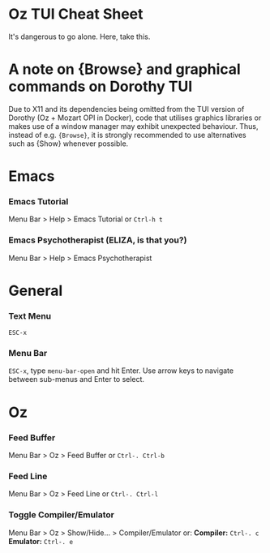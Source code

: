 # Oz TUI Cheat Sheet

It's dangerous to go alone. Here, take this.

# A note on {Browse} and graphical commands on Dorothy TUI
Due to X11 and its dependencies being omitted from the TUI version of Dorothy (Oz + Mozart OPI in Docker), code that utilises graphics libraries or makes use of a window manager may exhibit unexpected behaviour.
Thus, instead of e.g. `{Browse}`, it is strongly recommended to use alternatives such as {Show} whenever possible.

# Emacs

### Emacs Tutorial
Menu Bar > Help > Emacs Tutorial or `Ctrl-h t`

### Emacs Psychotherapist (ELIZA, is that you?)
Menu Bar > Help > Emacs Psychotherapist

# General

### Text Menu
`ESC-x`

### Menu Bar
`ESC-x`, type `menu-bar-open` and hit Enter.
Use arrow keys to navigate between sub-menus and Enter to select.

# Oz

### Feed Buffer
Menu Bar > Oz > Feed Buffer or `Ctrl-. Ctrl-b`

### Feed Line
Menu Bar > Oz > Feed Line or `Ctrl-. Ctrl-l`

### Toggle Compiler/Emulator
Menu Bar > Oz > Show/Hide... > Compiler/Emulator or:
**Compiler:** `Ctrl-. c`
**Emulator:** `Ctrl-. e`
